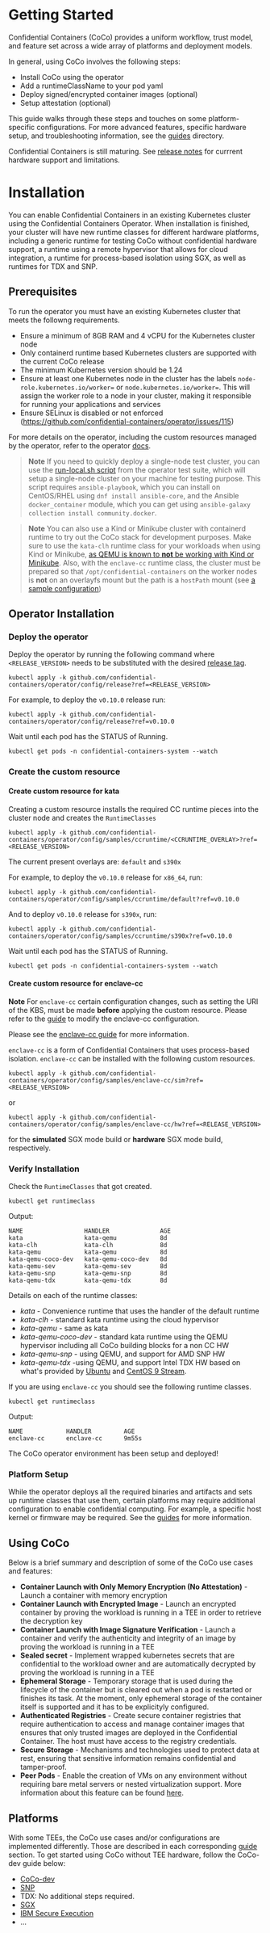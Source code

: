 # Getting Started

Confidential Containers (CoCo) provides a uniform workflow, trust model, and feature set
across a wide array of platforms and deployment models.

In general, using CoCo involves the following steps:

- Install CoCo using the operator
- Add a runtimeClassName to your pod yaml
- Deploy signed/encrypted container images (optional)
- Setup attestation (optional)

This guide walks through these steps and touches on some platform-specific configurations.
For more advanced features, specific hardware setup, and troubleshooting information,
see the [guides](./guides) directory.

Confidential Containers is still maturing. See [release notes](./releases) for currrent
hardware support and limitations.

# Installation

You can enable Confidential Containers in an existing Kubernetes cluster using the Confidential Containers Operator.
When installation is finished, your cluster will have new runtime classes for different hardware platforms,
including a generic runtime for testing CoCo without confidential hardware support, a runtime using a remote hypervisor
that allows for cloud integration, a runtime for process-based isolation using SGX, as well as runtimes for TDX and SNP.

## Prerequisites

To run the operator you must have an existing Kubernetes cluster that meets the followng requirements.

- Ensure a minimum of 8GB RAM and 4 vCPU for the Kubernetes cluster node
- Only containerd runtime based Kubernetes clusters are supported with the current CoCo release
- The minimum Kubernetes version should be 1.24
- Ensure at least one Kubernetes node in the cluster has the labels `node-role.kubernetes.io/worker=` or `node.kubernetes.io/worker=`. This will assign the worker role to a node in your cluster, making it responsible for running your applications and services
- Ensure SELinux is disabled or not enforced (https://github.com/confidential-containers/operator/issues/115)

For more details on the operator, including the custom resources managed by the operator, refer to the operator [docs](https://github.com/confidential-containers/operator).

> **Note** If you need to quickly deploy a single-node test cluster, you can
use the [run-local.sh
script](https://github.com/confidential-containers/operator/blob/main/tests/e2e/run-local.sh)
from the operator test suite, which will setup a single-node cluster on your
machine for testing purpose.
This script requires `ansible-playbook`, which you can install on CentOS/RHEL using
`dnf install ansible-core`, and the Ansible `docker_container` module, which you can
get using `ansible-galaxy collection install community.docker`.

> **Note** You can also use a Kind or Minikube cluster with containerd runtime to try out the CoCo stack
for development purposes.  Make sure to use the `kata-clh` runtime class for your workloads when using Kind or
Minikube, [as QEMU is known to **not** be working with Kind or Minikube](https://github.com/confidential-containers/operator/issues/124).
Also, with the `enclave-cc` runtime class, the cluster must be prepared so that `/opt/confidential-containers`
on the worker nodes is **not** on an overlayfs mount but the path is a `hostPath` mount (see
[a sample configuration](https://github.com/confidential-containers/operator/blob/cf6a4f38114f7c5b71daec6cb666b1b40bcea140/tests/e2e/enclave-cc-kind-config.yaml#L6-L8))

## Operator Installation

### Deploy the operator

Deploy the operator by running the following command  where `<RELEASE_VERSION>` needs to be substituted
with the desired [release tag](https://github.com/confidential-containers/operator/tags).

```shell
kubectl apply -k github.com/confidential-containers/operator/config/release?ref=<RELEASE_VERSION>
```

For example, to deploy the `v0.10.0` release run:
```shell
kubectl apply -k github.com/confidential-containers/operator/config/release?ref=v0.10.0
```

Wait until each pod has the STATUS of Running.

```shell
kubectl get pods -n confidential-containers-system --watch
```

### Create the custom resource

#### Create custom resource for kata

Creating a custom resource installs the required CC runtime pieces into the cluster node and creates
the `RuntimeClasses`

```shell
kubectl apply -k github.com/confidential-containers/operator/config/samples/ccruntime/<CCRUNTIME_OVERLAY>?ref=<RELEASE_VERSION>
```

The current present overlays are: `default` and `s390x`

For example, to deploy the `v0.10.0` release for `x86_64`, run:
```shell
kubectl apply -k github.com/confidential-containers/operator/config/samples/ccruntime/default?ref=v0.10.0
```

And to deploy `v0.10.0` release for `s390x`, run:
```shell
kubectl apply -k github.com/confidential-containers/operator/config/samples/ccruntime/s390x?ref=v0.10.0
```

Wait until each pod has the STATUS of Running.

```shell
kubectl get pods -n confidential-containers-system --watch
```

#### Create custom resource for enclave-cc

**Note** For `enclave-cc` certain configuration changes, such as setting the
URI of the KBS, must be made **before** applying the custom resource. 
Please refer to the [guide](./guides/enclave-cc.md#configuring-enclave-cc-custom-resource-to-use-a-different-kbc)
to modify the enclave-cc configuration.

Please see the [enclave-cc guide](./guides/enclave-cc.md) for more information.

`enclave-cc` is a form of Confidential Containers that uses process-based isolation.
`enclave-cc` can be installed with the following custom resources.
```shell
kubectl apply -k github.com/confidential-containers/operator/config/samples/enclave-cc/sim?ref=<RELEASE_VERSION>
```
or
```shell
kubectl apply -k github.com/confidential-containers/operator/config/samples/enclave-cc/hw?ref=<RELEASE_VERSION>
```
for the **simulated** SGX mode build or **hardware** SGX mode build, respectively.

### Verify Installation

Check the `RuntimeClasses` that got created.

```shell
kubectl get runtimeclass
```
Output:
```shell
NAME                 HANDLER              AGE
kata                 kata-qemu            8d
kata-clh             kata-clh             8d
kata-qemu            kata-qemu            8d
kata-qemu-coco-dev   kata-qemu-coco-dev   8d
kata-qemu-sev        kata-qemu-sev        8d
kata-qemu-snp        kata-qemu-snp        8d
kata-qemu-tdx        kata-qemu-tdx        8d
```

Details on each of the runtime classes:

- *kata* - Convenience runtime that uses the handler of the default runtime
- *kata-clh* - standard kata runtime using the cloud hypervisor 
- *kata-qemu* - same as kata
- *kata-qemu-coco-dev* - standard kata runtime using the QEMU hypervisor including all CoCo building blocks for a non CC HW
- *kata-qemu-snp* - using QEMU, and support for AMD SNP HW
- *kata-qemu-tdx* -using QEMU, and support Intel TDX HW based on what's provided by [Ubuntu](https://github.com/canonical/tdx) and [CentOS 9 Stream](https://sigs.centos.org/virt/tdx/).




If you are using `enclave-cc` you should see the following runtime classes.

```shell
kubectl get runtimeclass
```
Output:
```shell
NAME            HANDLER         AGE
enclave-cc      enclave-cc      9m55s
```

The CoCo operator environment has been setup and deployed!

### Platform Setup

While the operator deploys all the required binaries and artifacts and sets up runtime classes that use them,
certain platforms may require additional configuration to enable confidential computing. For example, a specific 
host kernel or firmware may be required. See the [guides](./guides/) for more information.

## Using CoCo

Below is a brief summary and description of some of the CoCo use cases and features:

- **Container Launch with Only Memory Encryption (No Attestation)** - Launch a container with memory encryption 
- **Container Launch with Encrypted Image** - Launch an encrypted container by proving the workload is running 
  in a TEE in order to retrieve the decryption key
- **Container Launch with Image Signature Verification** - Launch a container and verify the authenticity and 
  integrity of an image by proving the workload is running in a TEE
- **Sealed secret** - Implement wrapped kubernetes secrets that are confidential to the workload owner and are
  automatically decrypted by proving the workload is running in a TEE
- **Ephemeral Storage** - Temporary storage that is used during the lifecycle of the container but is cleared out 
  when a pod is restarted or finishes its task. At the moment, only ephemeral storage of the container itself is 
  supported and it has to be explicityly configured.
- **Authenticated Registries** - Create secure container registries that require authentication to access and manage container 
  images that ensures that only trusted images are deployed in the Confidential Container. The host must have access 
  to the registry credentials.
- **Secure Storage** - Mechanisms and technologies used to protect data at rest, ensuring that sensitive information 
  remains confidential and tamper-proof.
- **Peer Pods** - Enable the creation of VMs on any environment without requiring bare metal servers or nested 
  virtualization support. More information about this feature can be found [here](https://github.com/confidential-containers/cloud-api-adaptor/tree/main).
  
## Platforms

With some TEEs, the CoCo use cases and/or configurations are implemented differently. Those are described in each corresponding 
[guide](./guides) section. To get started using CoCo without TEE hardware, follow the CoCo-dev guide below:

- [CoCo-dev](./guides/coco-dev.md)
- [SNP](https://confidentialcontainers.org/docs/getting-started/prerequisites/hardware/snp/)
- TDX: No additional steps required.
- [SGX](./guides/enclave-cc.md)
- [IBM Secure Execution](./guides/ibm-se.md)
- ...
